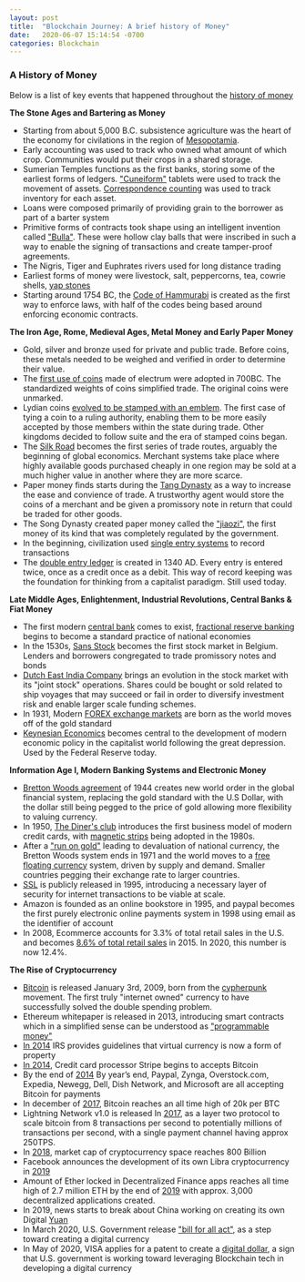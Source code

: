 ```yaml
---
layout: post
title:  "Blockchain Journey: A brief history of Money"
date:   2020-06-07 15:14:54 -0700
categories: Blockchain
---
```


### A History of Money
Below is a list of key events that happened throughout the [history of money](https://www.hostmerchantservices.com/articles/financial-news-articles/the-history-of-currency-from-bartering-to-the-credit-card/)

**The Stone Ages and Bartering as Money**
- Starting from about 5,000 B.C. subsistence agriculture was the heart of the economy for civilations in the region of [Mesopotamia](https://en.wikipedia.org/wiki/Mesopotamia#Economy_and_agriculture). 
- Early accounting was used to track who owned what amount of which crop. Communities would put their crops in a shared storage. 
- Sumerian Temples functions as the first banks, storing some of the earliest forms of ledgers.  ["Cuneiform"](https://www.bbc.com/news/business-39870485) tablets were used to track the movement of assets. [Correspondence counting](https://www.bbc.com/news/business-39870485) was used to track inventory for each asset.
- Loans were composed primarily of providing grain to the borrower as part of a barter system
- Primitive forms of contracts took shape using an intelligent invention called ["Bulla"](http://www.projectglobalawakening.com/bullae-ancient-accounting/). These were hollow clay balls that were inscribed in such a way to enable the signing of transactions and create tamper-proof agreements.
- The Nigris, Tiger and Euphrates rivers used for long distance trading
- Earliest forms of money were livestock, salt, peppercorns, tea, cowrie shells, [yap stones](https://en.wikipedia.org/wiki/Rai_stones)
- Starting around 1754 BC, the [Code of Hammurabi](https://en.wikipedia.org/wiki/Code_of_Hammurabi) is created as the first way to enforce laws, with half of the codes being based around enforcing economic contracts. 

**The Iron Age, Rome, Medieval Ages, Metal Money and Early Paper Money**
- Gold, silver and bronze used for private and public trade. Before coins, these metals needed to be weighed and verified in order to determine their value. 
- The [first use of coins](https://en.wikipedia.org/wiki/Lydia#First_coinage) made of electrum were adopted in 700BC. The standardized weights of coins simplified trade. The original coins were unmarked.
- Lydian coins [evolved to be stamped with an emblem](https://donaldscarinci.com/lydian-striated-stater/). The first case of tying a coin to a ruling authority, enabling them to be more easily accepted by those members within the state during trade. Other kingdoms decided to follow suite and the era of stamped coins began.
- The [Silk Road](https://www.khanacademy.org/humanities/world-history/ancient-medieval/silk-road/v/early-silk-road) becomes the first series of trade routes, arguably the beginning of global economics. Merchant systems take place where highly available goods purchased cheaply in one region may be sold at a much higher value in another where they are more scarce. 
- Paper money finds starts during the [Tang Dynasty](http://www.silk-road.com/artl/papermoney.shtml) as a way to increase the ease and convience of trade. A trustworthy agent would store the coins of a merchant and be given a promissory note in return that could be traded for other goods.
- The Song Dynasty created paper money called the ["jiaozi"](https://www.thoughtco.com/the-invention-of-paper-money-195167), the first money of its kind that was completely regulated by the government.
- In the beginning, civilization used [single entry systems](https://en.wikipedia.org/wiki/Single-entry_bookkeeping) to record transactions
- The [double entry ledger](https://medium.com/unraveling-the-ouroboros/a-brief-history-of-ledgers-b6ab84a7ff41) is created in 1340 AD. Every entry is entered twice, once as a credit once as a debit. This way of record keeping was the foundation for thinking from a capitalist paradigm. Still used today.

**Late Middle Ages, Enlightenment, Industrial Revolutions, Central Banks & Fiat Money**
- The first modern [central bank](https://en.wikipedia.org/wiki/Amsterdam_Wisselbank) comes to exist, [fractional reserve banking](https://en.wikipedia.org/wiki/Fractional-reserve_banking) begins to become a standard practice of national economies 
- In the 1530s, [Sans Stock](https://www.investopedia.com/articles/07/stock-exchange-history.asp) becomes the first stock market in Belgium. Lenders and borrowers congregated to trade promissory notes and bonds
- [Dutch East India Company](https://www.ft.com/content/0f1ec9da-c9a6-11e9-af46-b09e8bfe60c0) brings an evolution in the stock market with its "joint stock" operations. Shares could be bought or sold related to ship voyages that may succeed or fail in order to diversify investment risk and enable larger scale funding schemes. 
- In 1931, Modern [FOREX exchange markets](https://en.wikipedia.org/wiki/Foreign_exchange_market) are born as the world moves off of the gold standard
- [Keynesian Economics](https://www.investopedia.com/terms/k/keynesianeconomics.asp) becomes central to the development of modern economic policy in the capitalist world following the great depression. Used by the Federal Reserve today.

**Information Age I, Modern Banking Systems and Electronic Money**
- [Bretton Woods agreement](https://www.thebalance.com/bretton-woods-system-and-1944-agreement-3306133) of 1944 creates new world order in the global financial system, replacing the gold standard with the U.S Dollar, with the dollar still being pegged to the price of gold allowing more flexibility to valuing currency. 
- In 1950, [The Diner's club](https://ramir191.wordpress.com/2014/04/23/the-1950s-diner-club-card-credit-card/) introduces the first business model of modern credit cards, with [magnetic strips](https://www.experian.com/blogs/ask-experian/the-history-of-credit-cards/) being adopted in the 1980s.
- After a ["run on gold"](https://www.stlouisfed.org/open-vault/2017/november/why-us-no-longer-follows-gold-standard) leading to devaluation of national currency, the Bretton Woods system ends in 1971 and the world moves to a [free floating currency](https://www.investopedia.com/terms/f/floatingexchangerate.asp) system, driven by supply and demand. Smaller countries pegging their exchange rate to larger countries.
- [SSL](https://en.wikipedia.org/wiki/Transport_Layer_Security#History_and_development) is publicly released in 1995, introducing a necessary layer of security for internet transactions to be viable at scale. 
- Amazon is founded as an online bookstore in 1995, and paypal becomes the first purely electronic online payments system in 1998 using email as the identifier of account
- In 2008, Ecommerce accounts for 3.3% of total retail sales in the U.S. and becomes [8.6% of total retail sales](https://www2.census.gov/retail/releases/historical/ecomm/15q4.pdf) in 2015. In 2020, this number is now 12.4%.

**The Rise of Cryptocurrency**
- [Bitcoin](https://en.wikipedia.org/wiki/History_of_bitcoin) is released January 3rd, 2009, born from the [cypherpunk](https://nakamoto.com/the-cypherpunks/) movement. The first truly "internet owned" currency to have successfully solved the double spending problem.
- Ethereum whitepaper is released in 2013, introducing smart contracts which in a simplified sense can be understood as ["programmable money"](https://www.youtube.com/watch?v=_0jxX84mzts)
- [In 2014](https://consensys.net/blog/news/the-decade-in-blockchain-2010-to-2020-in-review/) IRS provides guidelines that virtual currency is now a form of property
- [In 2014](https://consensys.net/blog/news/the-decade-in-blockchain-2010-to-2020-in-review/), Credit card processor Stripe begins to accepts Bitcoin
- By the end of [2014](https://consensys.net/blog/news/the-decade-in-blockchain-2010-to-2020-in-review/) By year’s end, Paypal, Zynga, Overstock.com, Expedia, Newegg, Dell, Dish Network, and Microsoft are all accepting Bitcoin for payments 
- In december of [2017](https://consensys.net/blog/news/the-decade-in-blockchain-2010-to-2020-in-review/), Bitcoin reaches an all time high of 20k per BTC
- Lightning Network v1.0 is released In [2017](https://consensys.net/blog/news/the-decade-in-blockchain-2010-to-2020-in-review/), as a layer two protocol to scale bitcoin from 8 transactions per second to potentially millions of transactions per second, with a single payment channel having approx 250TPS. 
- In [2018](https://consensys.net/blog/news/the-decade-in-blockchain-2010-to-2020-in-review/), market cap of cryptocurrency space reaches 800 Billion
- Facebook announces the development of its own Libra cryptocurrency in [2019](https://consensys.net/blog/news/the-decade-in-blockchain-2010-to-2020-in-review/)
- Amount of Ether locked in Decentralized Finance apps reaches all time high of 2.7 million ETH by the end of [2019](https://consensys.net/blog/news/the-decade-in-blockchain-2010-to-2020-in-review/) with approx. 3,000 decentralized applications created.
- In 2019, news starts to break about China working on creating its own Digital [Yuan](https://asia.nikkei.com/Business/Markets/Currencies/China-s-digital-yuan-takes-shape-with-new-encryption-law)
- In March 2020, U.S. Government release ["bill for all act"](https://www.forbes.com/sites/jasonbrett/2020/03/24/digital-dollar-and-digital-wallet-legislation-surfaces-in-the-us-senate/#48d507203866), as a step toward creating a digital currency
- In May of 2020, VISA applies for a patent to create a [digital dollar](https://decrypt.co/28968/visa-seeks-patent-for-a-digital-dollar), a sign that U.S. government is working toward leveraging Blockchain tech in developing a digital currency